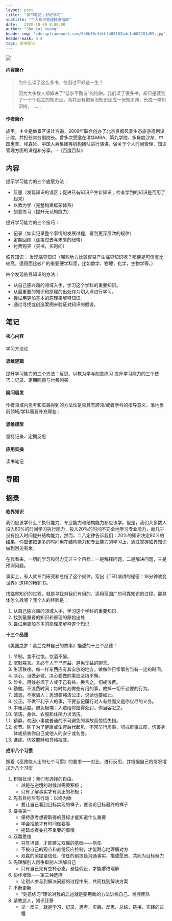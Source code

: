 ```yaml
---
layout: post
title:  "读书笔记：好好学习"
subtitle: "个人知识管理精进指南"
date:   2020-10-30 8:00:00
author: "Shoukai Huang"
header-img: 'cdn.apframework.com/045b08c54cb5485182bdc1a607281d55.jpg'
header-mask: 0.4
tags: 读书笔记
---
```


![](http://cdn.apframework.com/10cf8105647f7245144741c2823da652.jpg)

#### 内容简介

>为什么读了这么多书，依旧过不好这一生？
>
>因为大多数人都掉进了“低水平勤奋”的陷阱。我们读了很多书，却只是读到了一个个孤立的知识点，而并没有把新旧知识连成一张知识网，长成一棵知识树。
>……


#### 作者简介

成甲，主业是做景区设计咨询，2009年联合创办了北京京都风景生态旅游规划设计院，并担任常务副院长。曾多次受邀在清华MBA、第九学院、多角度沙龙、中国惠普、埃森哲、中国人寿集团等机构团队进行演讲，做关于个人时间管理、知识管理方面的课程和分享。 -《百度百科》

## 内容

提示学习能力的三个底层方法：

* 反思（发现知识的误区；促进已有知识产生新知识；检查学到的知识是否用了起来）
* 以教为学（完整构建框架体系）
* 刻意练习（提升元认知能力）

提升学习能力的三个技巧：
* 记录（如实记录整个事情的发展过程，看到更深层次的规律）
* 定期回顾（连接过去与未来的纽带）
* 付费购买（买书，买时间）

临界知识：
发现临界知识（哪些地方比较容易产生临界知识呢？那便是可信度比较高，适用面比较广的重要硬学科里，比如数学，物理，化学，生物学等。）

四个发现临界知识的方法：

* 从自己感兴趣的领域入手，学习这个学科的重要知识。
* 从最重要的知识和原理的出处作为切入点进行学习。
* 尝试用更加基本的原理来解释知识。
* 通过寻找或创造案例来验证对知识的假设。


## 笔记

#### 核心内容

学习方法论

#### 思维逻辑

提升学习能力的三个方法：反思、以教为学与刻意练习
提升学习能力的三个技巧：记录、定期回顾与付费购买

#### 疑问启发

作者领域内思考和实践得到的方法论是否具有跨领/或者学科的指导意义，落地当前领域/学科需要补充哪些；

#### 思维模型

坚持记录、定期反思

#### 应用实操

读书笔记

## 导图

## 摘录

**临界知识**

我们应该学什么？执行能力、专业能力和结构能力都应该学。但是，我们大多数人投入80%的时间学习执行能力，投入20%的时间不完全地学习专业能力，而几乎没有投入时间提升结构能力。然而，二八定律告诉我们：20%的知识决定80%的结果，你应该把更多的时间用在结构能力和专业能力的学习上，通过掌握临界知识做到游刃有余。

在我看来，一切的学习和努力无非三个目标：一是解释问题，二是解决问题，三是预测问题。

事实上，有人就专门研究和总结了这个规律，写出《TED演讲的秘密：18分钟改变世界》这样的畅销书。

找临界知识的过程，就是寻找对我们有用的、适用范围广的可靠知识的过程。那具体怎么找呢？我个人的经验是：
1. 从自己感兴趣的领域入手，学习这个学科的重要知识
2. 找到最重要的知识和原理的原始出处
3. 尝试用更加基本的原理来解释这个知识

**十三个品德**

《美国之梦：富兰克林自己的故事》描述的十三个品德：
1. 节制。食不过饱，饮酒不醉。
2. 沉默寡言。言必于人于己有益，避免无益的聊天。
3. 生活秩序。每一样东西应有其安放的地方，做每件日常事务当有一定的时间。
4. 决心。当做必做，决心要做的事应坚持不懈。
5. 俭朴。用钱必须于人或于己有益，换言之，切戒浪费。
6. 勤勉。不浪费时间；每时每刻做些有用的事，戒掉一切不必要的行为。
7. 诚恳。不欺骗人；思想要纯洁公正，说话也要如此。
8. 公正。不做不利于人的事，不要忘记履行对人有益而又是你应尽的义务。
9. 中庸适度。避免极端；人若给你应得处罚，你当容忍之。
10. 清洁。身体、衣服和住所力求清洁。
11. 镇静。勿因小事或普通的不可避免的事故而惊慌失措。
12. 贞节。除了为了健康或生育后代起见，不常举行房事，切戒房事过度，伤害身体或损害你自己或他人的安宁或名誉。
13. 谦虚。仿效耶稣和苏格拉底。

**成甲八个习惯**

照着《高效能人士的七个习惯》的要求一一对比，进行反思，并根据自己的情况增加为八个习惯

1. 积极处世：我们有选择的自由。
    * 越是在逆境的时候越需要积极；
    * 只有了解事实才有真正的积极；
2. 先有目标后有行动：以终为始
    * 要让自己看到目标实现的样子，要谈论目标最终的样子
3. 要事第一
    * 保持思考想要取得的目标才能知道什么重要
    * 学会拒绝才有时间做要事
    * 拖延或者委托不重要的事情
4. 双赢思维
    * 只有坦诚，才能建立双赢的基础——信任
    * 不被自己的观点和直觉反应控制，才能耐心地理解对方
    * 双赢的前提是信任，信任的前提是沟通事实、描述愿景、共同为目标努力
5. 先理解别人再争取别人理解自己
    * 只有自己先有空杯心态，悬挂假设，才能增进理解
6. 协作增效——第三种选择
    * 让别人参与到解决问题的过程中来，共同找到解决方案
7. 不断更新
    * “刻意练习”理论对我的启迪就是要用新的方法训练自己、培养团队
8. 请教达人，知识迁移
    * 举一反三，就是学习、记录、思考、实践、反思、总结、链接、实践的过程